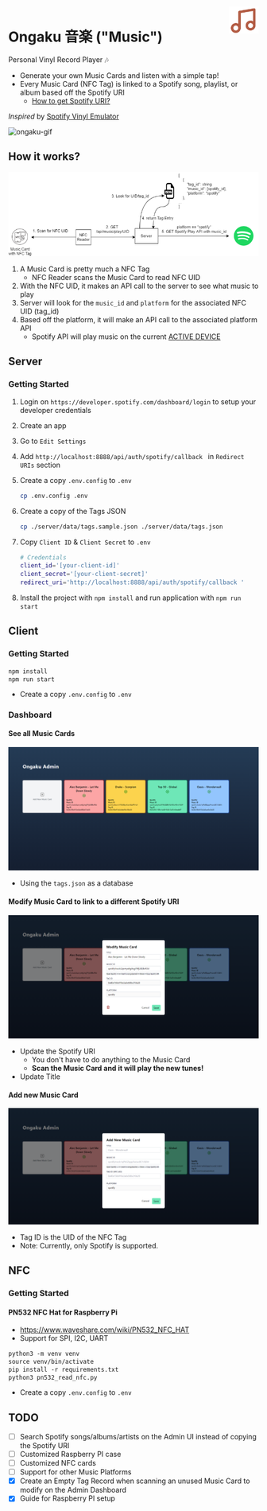 <img src="ongaku.png" align="right" width="60">

# Ongaku 音楽 ("Music")

Personal Vinyl Record Player  :notes:
- Generate your own Music Cards and listen with a simple tap!
- Every Music Card (NFC Tag) is linked to a Spotify song, playlist, or album based off the Spotify URI
   - [How to get Spotify URI?](https://community.spotify.com/t5/FAQs/What-s-a-Spotify-URI/ta-p/919201)

*Inspired* by [Spotify Vinyl Emulator](https://www.hackster.io/mark-hank/sonos-spotify-vinyl-emulator-3be63d)

![ongaku-gif](./docs/ongaku-gif.gif)

## How it works?

![ongaku-play](./docs/ongaku-play.png)

1. A Music Card is pretty much a NFC Tag
   - NFC Reader scans the Music Card to read NFC UID
2. With the NFC UID, it makes an API call to the server to see what music to play
3. Server will look for the `music_id` and `platform` for the associated NFC UID (tag_id)
4. Based off the platform, it will make an API call to the associated platform API
   - Spotify API will play music on the current [ACTIVE DEVICE](https://developer.spotify.com/documentation/web-api/guides/using-connect-web-api/)


## Server

### Getting Started

1. Login on `https://developer.spotify.com/dashboard/login` to setup your developer credentials

2. Create an app 

3. Go to `Edit Settings`

4. Add `http://localhost:8888/api/auth/spotify/callback ` in `Redirect URIs` section

5. Create a copy `.env.config` to `.env`
    ```sh
    cp .env.config .env
    ```

6. Create a copy of the Tags JSON
    ```sh
    cp ./server/data/tags.sample.json ./server/data/tags.json
    ```

7. Copy `Client ID` & `Client Secret` to `.env`
    ```sh
    # Credentials
    client_id='[your-client-id]'
    client_secret='[your-client-secret]'
    redirect_uri='http://localhost:8888/api/auth/spotify/callback '
    ```

8. Install the project with `npm install` and run application with `npm run start`

## Client

### Getting Started

```
npm install
npm run start
```

- Create a copy `.env.config` to `.env`

### Dashboard

#### See all Music Cards

![admin-dashboard](./docs/admin-dashboard.png)

- Using the `tags.json` as a database

#### Modify Music Card to link to a different Spotify URI


![admin-edit](./docs/admin-edit.png)

- Update the Spotify URI
  - You don't have to do anything to the Music Card
  - **Scan the Music Card and it will play the new tunes!**
- Update Title

#### Add new Music Card

![admin-add](./docs/admin-add.png)

- Tag ID is the UID of the NFC Tag
- Note: Currently, only Spotify is supported.

## NFC

### Getting Started

#### PN532 NFC Hat for Raspberry Pi

- https://www.waveshare.com/wiki/PN532_NFC_HAT
- Support for SPI, I2C, UART

```
python3 -m venv venv
source venv/bin/activate
pip install -r requirements.txt
python3 pn532_read_nfc.py
```

- Create a copy `.env.config` to `.env`

## TODO
- [ ] Search Spotify songs/albums/artists on the Admin UI instead of copying the Spotify URI
- [ ] Customized Raspberry PI case
- [ ] Customized NFC cards
- [ ] Support for other Music Platforms
- [x] Create an Empty Tag Record when scanning an unused Music Card to modify on the Admin Dashboard
- [x] Guide for Raspberry PI setup
